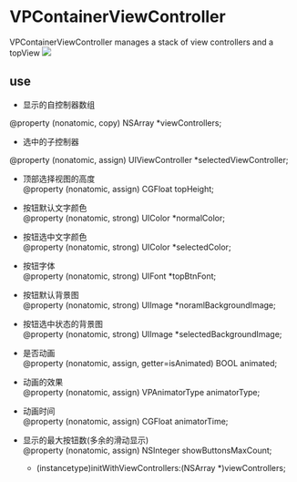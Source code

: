 VPContainerViewController
=========================
VPContainerViewController manages a stack of view controllers and a topView
![](https://github.com/NaiveVDisk/VPContainerViewController/blob/master/Screenshots/show.gif)

use
-------------------------
 *  显示的自控制器数组<br>
 
  @property (nonatomic, copy) NSArray *viewControllers;
 *  选中的子控制器<br>
 
  @property (nonatomic, assign) UIViewController *selectedViewController;
 *  顶部选择视图的高度<br>
  @property (nonatomic, assign) CGFloat topHeight;
 *  按钮默认文字颜色<br>
    @property (nonatomic, strong) UIColor *normalColor;
 *  按钮选中文字颜色<br>
    @property (nonatomic, strong) UIColor *selectedColor;
 *  按钮字体<br>
    @property (nonatomic, strong) UIFont *topBtnFont;
 *  按钮默认背景图<br>
    @property (nonatomic, strong) UIImage *noramlBackgroundImage;
 *  按钮选中状态的背景图<br>
    @property (nonatomic, strong) UIImage *selectedBackgroundImage;
 *  是否动画<br>
    @property (nonatomic, assign, getter=isAnimated) BOOL animated;
 *  动画的效果<br>
    @property (nonatomic, assign) VPAnimatorType animatorType;
 *  动画时间<br>
    @property (nonatomic, assign) CGFloat animatorTime;
 *  显示的最大按钮数(多余的滑动显示)<br>
    @property (nonatomic, assign) NSInteger showButtonsMaxCount;

    - (instancetype)initWithViewControllers:(NSArray *)viewControllers;
